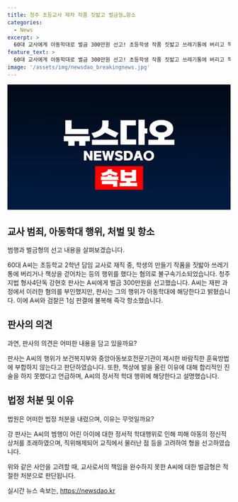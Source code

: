 ```yaml
---
title: 청주 초등교사 제자 작품 짓밟고 벌금형…항소
categories:
  - News
excerpt: >
  60대 교사에게 아동학대로 벌금 300만원 선고! 초등학생 작품 짓밟고 쓰레기통에 버리고 책상 걷어차는 등 정서적 학대로 판결. 피고인은 혐의 부인하나 법원은 합리적 진술 부족으로 정서적 학대 인정. 범행으로 직위해제돼 교직에서 물러난 상황. A씨와 검찰은 즉각 항소 예정. (150자)
feature_text: >
  60대 교사에게 아동학대로 벌금 300만원 선고! 초등학생 작품 짓밟고 쓰레기통에 버리고 책상 걷어차는 등 정서적 학대로 판결. 피고인은 혐의 부인하나 법원은 합리적 진술 부족으로 정서적 학대 인정. 범행으로 직위해제돼 교직에서 물러난 상황. A씨와 검찰은 즉각 항소 예정. (150자)
image: '/assets/img/newsdao_breakingnews.jpg'
---
```


<p><img src="/assets/img/newsdao_breakingnews.jpg" alt="bookingtag 속보" /></p>

<h2 data-ke-size="size26">교사 범죄, 아동학대 행위, 처벌 및 항소</h2>

<p>범행과 벌금형의 선고 내용을 살펴보겠습니다.</p>

<p>60대 A씨는 초등학교 2학년 담임 교사로 재직 중, 학생의 만들기 작품을 짓밟아 쓰레기통에 버리거나 책상을 걷어차는 등의 행위를 했다는 혐의로 불구속기소되었습니다. 청주지법 형사4단독 강현호 판사는 A씨에게 벌금 300만원을 선고했습니다.
A씨는 재판 과정에서 이러한 혐의를 부인했지만, 판사는 그의 행위가 아동학대에 해당한다고 밝혔습니다. 이에 A씨와 검찰은 1심 판결에 불복해 즉각 항소했습니다. </p>

<h2 data-ke-size="size26">판사의 의견</h2>

<p>과연, 판사의 의견은 어떠한 내용을 담고 있을까요?</p>

<p>판사는 A씨의 행위가 보건복지부와 중앙아동보호전문기관이 제시한 바람직한 훈육방법에 부합하지 않는다고 판단하였습니다. 또한, 책상에 발을 올린 이유에 대해 합리적인 진술을 하지 못했다고 언급하며, A씨의 정서적 학대 행위에 해당한다고 설명했습니다. </p>

<h2 data-ke-size="size26">법정 처분 및 이유</h2>

<p>법원은 어떠한 법정 처분을 내렸으며, 이유는 무엇일까요?</p>

<p>강 판사는 A씨의 범행이 어린 아이에 대한 정서적 학대행위로 인해 피해 아동의 정신적 상처를 초래하였으며, 직위해제되어 교직에서 물러난 점 등을 고려하여 형을 선고하였습니다.</p>

<p>위와 같은 사안을 고려할 때, 교사로서의 책임을 완수하지 못한 A씨에 대한 벌금형은 적절한 처분으로 판단됩니다.</p>
실시간 뉴스 속보는, <a href="https://newsdao.kr" rel="dofollow">https://newsdao.kr</a>


